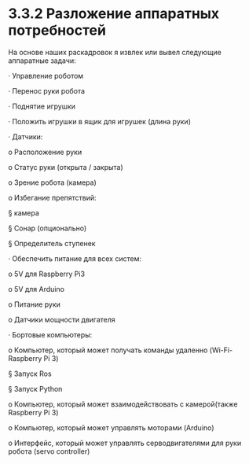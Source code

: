 # 3.3.2 Разложение аппаратных потребностей

На основе наших раскадровок я извлек или вывел следующие аппаратные задачи:

·      Управление роботом

·      Перенос руки робота

·      Поднятие игрушки

·      Положить игрушки в ящик для игрушек \(длина руки\)

·      Датчики:

o   Расположение руки

o   Статус руки \(открыта / закрыта\)

o   Зрение робота \(камера\)

o   Избегание препятствий:

§  камера

§  Сонар \(опционально\)

§  Определитель ступенек

·      Обеспечить питание для всех систем:

o   5V для Raspberry Pi3

o   5V для Arduino

o   Питание руки

o   Датчики мощности двигателя

·      Бортовые компьютеры:

o   Компьютер, который может получать команды удаленно \(Wi-Fi- Raspberry Pi 3\)

§  Запуск Ros

§  Запуск Python

o   Компьютер, который может взаимодействовать с камерой\(также Raspberry Pi 3\)

o   Компьютер, который может управлять моторами \(Arduino\)

o   Интерфейс, который может управлять серводвигателями для руки робота \(servo controller\)

